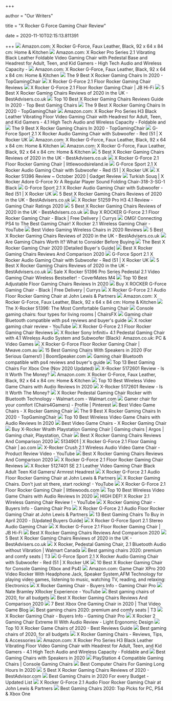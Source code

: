 +++
        
author = "Our Writers"
        
title = "X Rocker G Force Gaming Chair Review"
        
date = 2020-11-10T02:15:13.811391
        
+++
[ ![](https://images-na.ssl-images-amazon.com/images/I/51yzEDi7zdL._AC_SX522_.jpg)](https://images-na.ssl-images-amazon.com/images/I/51yzEDi7zdL._AC_SX522_.jpg) Amazon.com: X Rocker G-Force, Faux Leather, Black, 92 x 64 x 84 cm: Home &  Kitchen
[ ![](https://m.media-amazon.com/images/I/81P+F5lBRNL._AC_SS350_.jpg)](https://m.media-amazon.com/images/I/81P+F5lBRNL._AC_SS350_.jpg) Amazon.com: X Rocker Pro Series 2.1 Vibrating Black Leather Foldable Video Gaming  Chair with Pedestal Base and Headrest for Adult, Teen, and Kid Gamers -  High Tech Audio and Wireless Capacity -
[ ![](https://m.media-amazon.com/images/I/51yzEDi7zdL._AC_SS350_.jpg)](https://m.media-amazon.com/images/I/51yzEDi7zdL._AC_SS350_.jpg) Amazon.com: X Rocker G-Force, Faux Leather, Black, 92 x 64 x 84 cm: Home &  Kitchen
[ ![](https://topgamingchair.com/wp-content/uploads/2018/10/x-rocker-e1540031254635.jpg)](https://topgamingchair.com/wp-content/uploads/2018/10/x-rocker-e1540031254635.jpg) The 9 Best X Rocker Gaming Chairs In 2020 - TopGamingChair
[ ![](https://media.4rgos.it/i/Argos/7923654_R_Z001A)](https://media.4rgos.it/i/Argos/7923654_R_Z001A) X Rocker G-Force 2.1 Floor Rocker Gaming Chair Reviews
[ ![](https://cdn.shopify.com/s/files/1/0024/9803/5810/products/649905-Product-0-I_9a5ddf76-fd2d-4b32-9503-aa060284d1c7_800x800.jpg)](https://cdn.shopify.com/s/files/1/0024/9803/5810/products/649905-Product-0-I_9a5ddf76-fd2d-4b32-9503-aa060284d1c7_800x800.jpg) X Rocker G-Force 2.1 Floor Rocker Gaming Chair | JB Hi-Fi
[ ![](https://cdn.bestadvisers.co.uk/reviews/b5/54/b554e4c9eadf6cd40391f9e33ed0804c.jpg)](https://cdn.bestadvisers.co.uk/reviews/b5/54/b554e4c9eadf6cd40391f9e33ed0804c.jpg) 5 Best X Rocker Gaming Chairs Reviews of 2020 in the UK - BestAdvisers.co.uk
[ ![](https://topbestgamingchair.com/wp-content/uploads/2020/02/X-Rocker-Wireless-ps4-1-min.jpg)](https://topbestgamingchair.com/wp-content/uploads/2020/02/X-Rocker-Wireless-ps4-1-min.jpg) Top 10 Best X Rocker Gaming Chairs Reviews Guide In 2020 - Top Best Gaming  Chairs
[ ![](https://images-na.ssl-images-amazon.com/images/I/41kFUFLxE3L.jpg)](https://images-na.ssl-images-amazon.com/images/I/41kFUFLxE3L.jpg) The 9 Best X Rocker Gaming Chairs In 2020 - TopGamingChair
[ ![](https://m.media-amazon.com/images/S/aplus-media/mg/f2240e88-6ac6-4f98-9f38-c23a1c86224d._SR300,300_.jpg)](https://m.media-amazon.com/images/S/aplus-media/mg/f2240e88-6ac6-4f98-9f38-c23a1c86224d._SR300,300_.jpg) Amazon.com: X Rocker Pro Series H3 Black Leather Vibrating Floor Video Gaming  Chair with Headrest for Adult, Teen, and Kid Gamers - 4.1 High Tech Audio  and Wireless Capacity - Foldable and
[ ![](https://images-na.ssl-images-amazon.com/images/I/416MzR6HOUL.jpg)](https://images-na.ssl-images-amazon.com/images/I/416MzR6HOUL.jpg) The 9 Best X Rocker Gaming Chairs In 2020 - TopGamingChair
[ ![](https://cdn.shopify.com/s/files/1/0073/0169/3551/products/ACE-Tuesday02.06.203297_800x800_crop_center.jpg?v=1592410382)](https://cdn.shopify.com/s/files/1/0073/0169/3551/products/ACE-Tuesday02.06.203297_800x800_crop_center.jpg?v=1592410382) G-Force Sport 2.1 X Rocker Audio Gaming Chair with Subwoofer - Red (51 | X  Rocker UK
[ ![](https://images-na.ssl-images-amazon.com/images/I/713iUQW64TL._AC_SL1500_.jpg)](https://images-na.ssl-images-amazon.com/images/I/713iUQW64TL._AC_SL1500_.jpg) Amazon.com: X Rocker G-Force, Faux Leather, Black, 92 x 64 x 84 cm: Home &  Kitchen
[ ![](https://images-na.ssl-images-amazon.com/images/I/71PRAlCH8KL._AC_SL1500_.jpg)](https://images-na.ssl-images-amazon.com/images/I/71PRAlCH8KL._AC_SL1500_.jpg) Amazon.com: X Rocker G-Force, Faux Leather, Black, 92 x 64 x 84 cm: Home &  Kitchen
[ ![](https://cdn.bestadvisers.co.uk/reviews/18/ee/18ee22dfb77f7dbc695c24b65c827803.jpg)](https://cdn.bestadvisers.co.uk/reviews/18/ee/18ee22dfb77f7dbc695c24b65c827803.jpg) 5 Best X Rocker Gaming Chairs Reviews of 2020 in the UK - BestAdvisers.co.uk
[ ![](https://media.littlewoodsireland.ie/i/littlewoodsireland/LXR6W_SQ3_0000000088_NO_COLOR_SLd1?$300x400_retinamobilex2$)](https://media.littlewoodsireland.ie/i/littlewoodsireland/LXR6W_SQ3_0000000088_NO_COLOR_SLd1?$300x400_retinamobilex2$) X Rocker G-Force 2.1 Floor Rocker Gaming Chair | littlewoodsireland.ie
[ ![](https://cdn.shopify.com/s/files/1/0073/0169/3551/products/ACE-Tuesday02.06.203398_800x800_crop_center.jpg?v=1592410391)](https://cdn.shopify.com/s/files/1/0073/0169/3551/products/ACE-Tuesday02.06.203398_800x800_crop_center.jpg?v=1592410391) G-Force Sport 2.1 X Rocker Audio Gaming Chair with Subwoofer - Red (51 | X  Rocker UK
[ ![](https://www.gadgetreview.com/wp-content/uploads/2020/06/X-Rocker-51396-Review.jpg)](https://www.gadgetreview.com/wp-content/uploads/2020/06/X-Rocker-51396-Review.jpg) X Rocker 51396 Review ~ October 2020 | Gadget Review
[ ![](https://turkishsouq.com/img/catalog/products/5ed120eac99e21633269fe07/760x1000/5ef141d5ab6b212d7414d4fc.jpg)](https://turkishsouq.com/img/catalog/products/5ed120eac99e21633269fe07/760x1000/5ef141d5ab6b212d7414d4fc.jpg) Turkish Souq | X Rocker Adore G-Force Xr A Regular Player Sound Folding  Chair-318-3-SG-1 Black
[ ![](https://cdn.shopify.com/s/files/1/0073/0169/3551/products/ACE-Tuesday02.06.203298_800x800_crop_center.jpg?v=1592410401)](https://cdn.shopify.com/s/files/1/0073/0169/3551/products/ACE-Tuesday02.06.203298_800x800_crop_center.jpg?v=1592410401) G-Force Sport 2.1 X Rocker Audio Gaming Chair with Subwoofer - Red (51 | X  Rocker UK
[ ![](https://cdn.bestadvisers.co.uk/reviews/6b/d0/6bd03e6b4405f33684326f6586c9564f.jpg)](https://cdn.bestadvisers.co.uk/reviews/6b/d0/6bd03e6b4405f33684326f6586c9564f.jpg) 5 Best X Rocker Gaming Chairs Reviews of 2020 in the UK - BestAdvisers.co.uk
[ ![](https://chairinstitute.com/wp-content/uploads/2018/07/X-Rocker-51259-Pro-H3-4.1-Review-Main-Chair-Institute.jpg?x46382)](https://chairinstitute.com/wp-content/uploads/2018/07/X-Rocker-51259-Pro-H3-4.1-Review-Main-Chair-Institute.jpg?x46382) X Rocker 51259 Pro H3 4.1 Review - Gaming Chair Ratings 2020
[ ![](https://cdn.bestadvisers.co.uk/reviews/8c/33/8c33e35bc68ee328268694bed8bb9c69.jpg)](https://cdn.bestadvisers.co.uk/reviews/8c/33/8c33e35bc68ee328268694bed8bb9c69.jpg) 5 Best X Rocker Gaming Chairs Reviews of 2020 in the UK - BestAdvisers.co.uk
[ ![](https://brain-images-ssl.cdn.dixons.com/7/8/10189087/l_10189087_002.jpg)](https://brain-images-ssl.cdn.dixons.com/7/8/10189087/l_10189087_002.jpg) Buy X ROCKER G-Force 2.1 Floor Rocker Gaming Chair - Black | Free Delivery  | Currys
[ ![](https://i.ytimg.com/vi/DHz-5nlCUBk/maxresdefault.jpg)](https://i.ytimg.com/vi/DHz-5nlCUBk/maxresdefault.jpg) OMG! Connecting PS4 to The Best Gaming Chair! X Rocker 2.1 Wireless Gaming  Chair - YouTube
[ ![](https://disneysmmoms.com/wp-content/uploads/2018/06/5.-Ace-Bayou-X-Rocker-5127401-Pedestal-Video-Gaming-Chair-Wireless-Black.jpg)](https://disneysmmoms.com/wp-content/uploads/2018/06/5.-Ace-Bayou-X-Rocker-5127401-Pedestal-Video-Gaming-Chair-Wireless-Black.jpg) Best Video Gaming Wireless Chairs in 2020 Reviews
[ ![](https://cdn.bestadvisers.co.uk/reviews/f8/67/f867aa635c11cc8f850c07e587295aa6.jpg)](https://cdn.bestadvisers.co.uk/reviews/f8/67/f867aa635c11cc8f850c07e587295aa6.jpg) 5 Best X Rocker Gaming Chairs Reviews of 2020 in the UK - BestAdvisers.co.uk
[ ![](https://i.ytimg.com/vi/G7MTlS4aJTo/maxresdefault.jpg)](https://i.ytimg.com/vi/G7MTlS4aJTo/maxresdefault.jpg) Are Gaming Chairs Worth It? What to Consider Before Buying
[ ![](https://10probuy.com/wp-content/uploads/2019/03/Best-X-Rocker-Gaming-Chair.png)](https://10probuy.com/wp-content/uploads/2019/03/Best-X-Rocker-Gaming-Chair.png) The Best X Rocker Gaming Chair 2020 [Detailed Buyer's Guide]
[ ![](https://secobuy.com/wp-content/uploads/2020/06/Best-X-rocker-gaming-chairs-reviews-and-comparison-2020.jpg)](https://secobuy.com/wp-content/uploads/2020/06/Best-X-rocker-gaming-chairs-reviews-and-comparison-2020.jpg) Best X Rocker Gaming Chairs Reviews And Comparison 2020
[ ![](https://cdn.shopify.com/s/files/1/0073/0169/3551/products/ACE-Tuesday02.06.203299_800x800_crop_center.jpg?v=1592410401)](https://cdn.shopify.com/s/files/1/0073/0169/3551/products/ACE-Tuesday02.06.203299_800x800_crop_center.jpg?v=1592410401) G-Force Sport 2.1 X Rocker Audio Gaming Chair with Subwoofer - Red (51 | X  Rocker UK
[ ![](https://cdn.bestadvisers.co.uk/reviews/2c/02/2c0287a6de66383caa292a98a646245f.jpg)](https://cdn.bestadvisers.co.uk/reviews/2c/02/2c0287a6de66383caa292a98a646245f.jpg) 5 Best X Rocker Gaming Chairs Reviews of 2020 in the UK - BestAdvisers.co.uk
[ ![](http://ecx.images-amazon.com/images/I/41vpzNKqGHL.jpg)](http://ecx.images-amazon.com/images/I/41vpzNKqGHL.jpg) Sale X Rocker 51396 Pro Series Pedestal 2.1 Video Gaming Chair Wireless  Bestseller! - CoverMates M4
[ ![](https://popkh.net/wp-content/uploads/2019/12/Floor-Gaming-Chairs-7.jpg)](https://popkh.net/wp-content/uploads/2019/12/Floor-Gaming-Chairs-7.jpg) Top 10 Best Adjustable Floor Gaming Chairs Reviews In 2020
[ ![](https://images.reevoo.com/reviews/1f1c76f0-f596-40f5-998a-8ab7806c50c5/415x380.png)](https://images.reevoo.com/reviews/1f1c76f0-f596-40f5-998a-8ab7806c50c5/415x380.png) Buy X ROCKER G-Force Gaming Chair - Black | Free Delivery | Currys
[ ![](https://johnlewis.scene7.com/is/image/JohnLewis/237229088alt1?$rsp-pdp-port-1440$)](https://johnlewis.scene7.com/is/image/JohnLewis/237229088alt1?$rsp-pdp-port-1440$) X Rocker G-Force 2.1 Audio Floor Rocker Gaming Chair at John Lewis &  Partners
[ ![](https://images-na.ssl-images-amazon.com/images/I/31jYAmV3zXL._AC_.jpg)](https://images-na.ssl-images-amazon.com/images/I/31jYAmV3zXL._AC_.jpg) Amazon.com: X Rocker G-Force, Faux Leather, Black, 92 x 64 x 84 cm: Home &  Kitchen
[ ![](https://comfygaminghub.com/wp-content/uploads/2017/04/comfortable-gaming-chair-1024x683.jpg)](https://comfygaminghub.com/wp-content/uploads/2017/04/comfortable-gaming-chair-1024x683.jpg) The X-Rocker 51396: The Most Comfortable Gaming Chair
[ ![](https://chairsfx.com/wp-content/uploads/2020/01/console-chairs-900px.jpg)](https://chairsfx.com/wp-content/uploads/2020/01/console-chairs-900px.jpg) Console gaming chairs: four types for living rooms | ChairsFX
[ ![](https://chairsviews.com/wp-content/uploads/2020/06/X-Rocker-G-Force-faux-leather-chair.jpg)](https://chairsviews.com/wp-content/uploads/2020/06/X-Rocker-G-Force-faux-leather-chair.jpg) Gaming chair Bluetooth compatible with ps4 reviews and buyer's guide
[ ![](https://i.ytimg.com/vi/328NFGbIZbI/maxresdefault.jpg)](https://i.ytimg.com/vi/328NFGbIZbI/maxresdefault.jpg) X rocker gaming chair review - YouTube
[ ![](https://media.4rgos.it/i/Argos/7923654_R_Z004A)](https://media.4rgos.it/i/Argos/7923654_R_Z004A) X Rocker G-Force 2.1 Floor Rocker Gaming Chair Reviews
[ ![](https://images-na.ssl-images-amazon.com/images/I/91xv%2B4rvHYL._AC_SL1500_.jpg)](https://images-na.ssl-images-amazon.com/images/I/91xv%2B4rvHYL._AC_SL1500_.jpg) X Rocker Sony Infiniti+ 4.1 Pedestal Gaming Chair with 4.1 Wireless Audio  System and Subwoofer (Black): Amazon.co.uk: PC & Video Games
[ ![](https://www.mwave.com.au/images/400/AC12939_7.jpg)](https://www.mwave.com.au/images/400/AC12939_7.jpg) X Rocker G-Force Floor Rocker Gaming Chair | Mwave.com.au
[ ![](https://boomspeaker.com/plg_upd/2019/04/X-Rocker-Pro-Series-H3-gaming-chair-with-speaker.jpg)](https://boomspeaker.com/plg_upd/2019/04/X-Rocker-Pro-Series-H3-gaming-chair-with-speaker.jpg) 15 Best Gaming Chairs With Speakers in 2020 (For Serious Gamers!) |  BoomSpeaker.com
[ ![](https://chairsviews.com/wp-content/uploads/2020/06/best-gaming-chair-bluetooth-compatible-with-ps4.png)](https://chairsviews.com/wp-content/uploads/2020/06/best-gaming-chair-bluetooth-compatible-with-ps4.png) Gaming chair Bluetooth compatible with ps4 reviews and buyer's guide
[ ![](https://bestchairsreviews.com/wp-content/uploads/2020/04/X_Rocker_G-force_Floor_Gaming_Chair.jpg)](https://bestchairsreviews.com/wp-content/uploads/2020/04/X_Rocker_G-force_Floor_Gaming_Chair.jpg) Top 13 Best Gaming Chairs For Xbox One (Nov 2020 Updated)
[ ![](https://www.workwithpleasure.com/wp-content/uploads/2018/03/xrocker-gaming-chair-review-1.jpg)](https://www.workwithpleasure.com/wp-content/uploads/2018/03/xrocker-gaming-chair-review-1.jpg)  X-Rocker 5172601 Review - Is It Worth The Money?
[ ![](https://images-na.ssl-images-amazon.com/images/I/71rhCX5zhDL._AC_UL160_SR160,160_.jpg)](https://images-na.ssl-images-amazon.com/images/I/71rhCX5zhDL._AC_UL160_SR160,160_.jpg) Amazon.com: X Rocker G-Force, Faux Leather, Black, 92 x 64 x 84 cm: Home &  Kitchen
[ ![](https://m.media-amazon.com/images/I/41Q604sFQBL.jpg)](https://m.media-amazon.com/images/I/41Q604sFQBL.jpg) Top 10 Best Wireless Video Game Chairs with Audio Reviews In 2020
[ ![](https://www.workwithpleasure.com/wp-content/uploads/2017/08/xrocker-video-gaming-chair-5172601-e1503843982869.jpg)](https://www.workwithpleasure.com/wp-content/uploads/2017/08/xrocker-video-gaming-chair-5172601-e1503843982869.jpg)  X-Rocker 5172601 Review - Is It Worth The Money?
[ ![](https://i5.walmartimages.com/asr/7b8f58be-b60a-4bdb-8b01-2d3751e8522a_1.b27dbc56bfb22090a3a70905cfb45936.jpeg)](https://i5.walmartimages.com/asr/7b8f58be-b60a-4bdb-8b01-2d3751e8522a_1.b27dbc56bfb22090a3a70905cfb45936.jpeg) X Rocker Pedestal Gaming Chair Rocker with Bluetooth Technology -  Walmart.com - Walmart.com
[ ![](https://i.pinimg.com/236x/2a/9c/9a/2a9c9ae22f8d48c8d1c909fe511d346d.jpg)](https://i.pinimg.com/236x/2a/9c/9a/2a9c9ae22f8d48c8d1c909fe511d346d.jpg) Gamer chair for your comfort (Chairs4Gamers) - Profile | Pinterest
[ ![](https://gogamingshop.com/wp-content/uploads/2019/12/X-Rocker-Pro-Series-2.1-Vibrating-Black-Leather-Foldable-Video-GamingChair.jpg)](https://gogamingshop.com/wp-content/uploads/2019/12/X-Rocker-Pro-Series-2.1-Vibrating-Black-Leather-Foldable-Video-GamingChair.jpg) Best Video Game Chairs - X Rocker Gaming Chair
[ ![](https://topgamingchair.com/wp-content/uploads/2019/06/TITAN-2020-STEALTH-Sidebars-v2.jpg)](https://topgamingchair.com/wp-content/uploads/2019/06/TITAN-2020-STEALTH-Sidebars-v2.jpg) The 9 Best X Rocker Gaming Chairs In 2020 - TopGamingChair
[ ![](https://thetoppro.com/wp-content/uploads/2019/05/Video-Game-Chairs-5.jpg)](https://thetoppro.com/wp-content/uploads/2019/05/Video-Game-Chairs-5.jpg) Top 10 Best Wireless Video Game Chairs with Audio Reviews In 2020
[ ![](https://gogamingshop.com/wp-content/uploads/2019/12/X-Rocker-SE-2.1-Black-Leather-Video-Gaming-Chair-for-Adult-Teen-and-Kid-Gamers-with-Pedestal-Base.jpg)](https://gogamingshop.com/wp-content/uploads/2019/12/X-Rocker-SE-2.1-Black-Leather-Video-Gaming-Chair-for-Adult-Teen-and-Kid-Gamers-with-Pedestal-Base.jpg) Best Video Game Chairs - X Rocker Gaming Chair
[ ![](https://i.pinimg.com/originals/76/c6/ab/76c6abcc245fc02d6ec741ec051eb908.jpg)](https://i.pinimg.com/originals/76/c6/ab/76c6abcc245fc02d6ec741ec051eb908.jpg) Buy X-Rocker Wraith Playstation Gaming Chair | Gaming chairs | Argos | Gaming  chair, Playstation, Chair
[ ![](https://secobuy.com/wp-content/uploads/2020/06/X-Rocker-Pro-Series-H3-Best-X-rocker-gaming-chairs-reviews-and-comparison-2020-secobuy-1-1024x1024.jpg)](https://secobuy.com/wp-content/uploads/2020/06/X-Rocker-Pro-Series-H3-Best-X-rocker-gaming-chairs-reviews-and-comparison-2020-secobuy-1-1024x1024.jpg) Best X Rocker Gaming Chairs Reviews And Comparison 2020
[ ![](https://assets.products-live.ao.com/Images/28da0169-2787-4d5b-ba65-cb245d54729f/1280x1280/5134901_xrocker_gamingchair_05.jpg)](https://assets.products-live.ao.com/Images/28da0169-2787-4d5b-ba65-cb245d54729f/1280x1280/5134901_xrocker_gamingchair_05.jpg) 5134901 | X Rocker G-Force 2.1 Floor Gaming Chair | ao.com
[ ![](https://i.ytimg.com/vi/3kx-6q67pW8/maxresdefault.jpg)](https://i.ytimg.com/vi/3kx-6q67pW8/maxresdefault.jpg) X-Rocker Crush 2.1 Wireless Audio Video Game Chair - Product Review Video -  YouTube
[ ![](https://secobuy.com/wp-content/uploads/2020/06/X-Rocker-Drift-Wireless-Black-and-White-Best-X-rocker-gaming-chairs-reviews-and-comparison-2020-1024x914.jpg)](https://secobuy.com/wp-content/uploads/2020/06/X-Rocker-Drift-Wireless-Black-and-White-Best-X-rocker-gaming-chairs-reviews-and-comparison-2020-1024x914.jpg) Best X Rocker Gaming Chairs Reviews And Comparison 2020
[ ![](https://media.4rgos.it/i/Argos/7923654_R_Z002A)](https://media.4rgos.it/i/Argos/7923654_R_Z002A) X Rocker G-Force 2.1 Floor Rocker Gaming Chair Reviews
[ ![](https://c.shld.net/rpx/i/s/pi/mp/10356648/prod_13986616937?src=https%3A%2F%2Fi.ebayimg.com%2Fimages%2Fg%2Fo8oAAOSwtVde2pT1%2Fs-l1600.jpg&d=bad41ebb958e9705ea871aa26ba19c8160d78437&hei=333&wid=333&op_sharpen=1)](https://c.shld.net/rpx/i/s/pi/mp/10356648/prod_13986616937?src=https%3A%2F%2Fi.ebayimg.com%2Fimages%2Fg%2Fo8oAAOSwtVde2pT1%2Fs-l1600.jpg&d=bad41ebb958e9705ea871aa26ba19c8160d78437&hei=333&wid=333&op_sharpen=1) X Rocker 5127401 SE 2.1 Leather Video Gaming Chair Black Adult Teen Kid  Gamers/ Armrest Headrest
[ ![](https://johnlewis.scene7.com/is/image/JohnLewis/237229088alt8?$rsp-pdp-port-1440$)](https://johnlewis.scene7.com/is/image/JohnLewis/237229088alt8?$rsp-pdp-port-1440$) X Rocker G-Force 2.1 Audio Floor Rocker Gaming Chair at John Lewis &  Partners
[ ![](https://i.ytimg.com/vi/ZZAn1sAEZbo/maxresdefault.jpg)](https://i.ytimg.com/vi/ZZAn1sAEZbo/maxresdefault.jpg) X Rocker Gaming Chairs. Don't just sit there, start rocking! - YouTube
[ ![](https://media.littlewoods.com/i/littlewoods/LXR6W_SQ1_0000000088_NO_COLOR_SLf?$300x400_retinamobilex2$&$roundel_littlewoods$&p1_img=offer_available_v)](https://media.littlewoods.com/i/littlewoods/LXR6W_SQ1_0000000088_NO_COLOR_SLf?$300x400_retinamobilex2$&$roundel_littlewoods$&p1_img=offer_available_v) X Rocker G-Force 2.1 Floor Rocker Gaming Chair | littlewoods.com
[ ![](https://cdn.shortpixel.ai/client/q_glossy,ret_img,w_500,h_330/https://thetoppro.com/wp-content/uploads/2019/05/Video-Game-Chairs-3.jpg)](https://cdn.shortpixel.ai/client/q_glossy,ret_img,w_500,h_330/https://thetoppro.com/wp-content/uploads/2019/05/Video-Game-Chairs-3.jpg) Top 10 Best Wireless Video Game Chairs with Audio Reviews In 2020
[ ![](https://i.ytimg.com/vi/Iyz0r5b8EpU/maxresdefault.jpg)](https://i.ytimg.com/vi/Iyz0r5b8EpU/maxresdefault.jpg) HIGH DEF! X Rocker 2.1 Wireless Gaming Chair Review ! - YouTube
[ ![](https://www.gamingchairpro.com/wp-content/uploads/2016/05/seat1-1024x543.jpg)](https://www.gamingchairpro.com/wp-content/uploads/2016/05/seat1-1024x543.jpg) X Rocker Gaming Chair - Buyers Info - Gaming Chair Pro
[ ![](https://johnlewis.scene7.com/is/image/JohnLewis/237229088alt5?$rsp-pdp-port-1440$)](https://johnlewis.scene7.com/is/image/JohnLewis/237229088alt5?$rsp-pdp-port-1440$) X Rocker G-Force 2.1 Audio Floor Rocker Gaming Chair at John Lewis &  Partners
[ ![](https://instantreviewsguide.com/wp-content/uploads/2019/12/Gaming-Chairs.png)](https://instantreviewsguide.com/wp-content/uploads/2019/12/Gaming-Chairs.png) 13 Best Gaming Chairs To Buy in April 2020 - [Updated Buyers Guide]
[ ![](https://www.therange.co.uk/_m4/6/5/1594134111_2_5576.jpg)](https://www.therange.co.uk/_m4/6/5/1594134111_2_5576.jpg) X Rocker G-Force Sport 2.1 Stereo Audio Gaming Chair
[ ![](http://cdn.shopify.com/s/files/1/0024/9803/5810/products/649905-Product-1-I_49ce4a26-62e7-4cdd-ac3d-3950d0763af4_1024x1024.jpg)](http://cdn.shopify.com/s/files/1/0024/9803/5810/products/649905-Product-1-I_49ce4a26-62e7-4cdd-ac3d-3950d0763af4_1024x1024.jpg) X Rocker G-Force 2.1 Floor Rocker Gaming Chair | JB Hi-Fi
[ ![](https://secobuy.com/wp-content/uploads/2020/06/X-Rocker-Pedestal-Extreme-Best-X-rocker-gaming-chairs-reviews-and-comparison-2020-chair-1024x921.jpg)](https://secobuy.com/wp-content/uploads/2020/06/X-Rocker-Pedestal-Extreme-Best-X-rocker-gaming-chairs-reviews-and-comparison-2020-chair-1024x921.jpg) Best X Rocker Gaming Chairs Reviews And Comparison 2020
[ ![](https://cdn.bestadvisers.co.uk/reviews/a1/84/a184fcdd0fc0134f801f7cfefb1ec81e.jpg)](https://cdn.bestadvisers.co.uk/reviews/a1/84/a184fcdd0fc0134f801f7cfefb1ec81e.jpg) 5 Best X Rocker Gaming Chairs Reviews of 2020 in the UK - BestAdvisers.co.uk
[ ![](https://i5.walmartimages.ca/images/Enlarge/380/575/6000200380575.jpg)](https://i5.walmartimages.ca/images/Enlarge/380/575/6000200380575.jpg) X Rocker, Pedestal Gaming Chair, 2.1 Bluetooth Audio without Vibration |  Walmart Canada
[ ![](https://cdn.mos.cms.futurecdn.net/zxPvL2EJDGyt78Yqh2EvQP.jpg)](https://cdn.mos.cms.futurecdn.net/zxPvL2EJDGyt78Yqh2EvQP.jpg) Best gaming chairs 2020: premium and comfy seats | T3
[ ![](https://cdn.shopify.com/s/files/1/0073/0169/3551/products/ACE-Tuesday02.06.203306_800x800_crop_center.jpg?v=1592410401)](https://cdn.shopify.com/s/files/1/0073/0169/3551/products/ACE-Tuesday02.06.203306_800x800_crop_center.jpg?v=1592410401) G-Force Sport 2.1 X Rocker Audio Gaming Chair with Subwoofer - Red (51 | X  Rocker UK
[ ![](https://m.media-amazon.com/images/I/41T4t2+PvjL.jpg)](https://m.media-amazon.com/images/I/41T4t2+PvjL.jpg) 10 Best X Rocker Gaming Chair for Console Gaming (Xbox and Ps4)
[ ![](https://images-na.ssl-images-amazon.com/images/I/91yJjCSi3SL._AC_SL1500_.jpg)](https://images-na.ssl-images-amazon.com/images/I/91yJjCSi3SL._AC_SL1500_.jpg) Amazon.com: Game Chair XPro 200 Video Rocker With Headphone Jack, Speaker  System,AFM Technology for playing video games, listening to music, watching  TV, reading, and relaxing: Electronics
[ ![](https://www.gamingchairpro.com/wp-content/uploads/2016/05/leather-262x300.jpg)](https://www.gamingchairpro.com/wp-content/uploads/2016/05/leather-262x300.jpg) X Rocker Gaming Chair - Buyers Info - Gaming Chair Pro
[ ![](https://i.ytimg.com/vi/nn7PAjf9EF8/hqdefault.jpg)](https://i.ytimg.com/vi/nn7PAjf9EF8/hqdefault.jpg) Nate Bramley XRocker Experience - YouTube
[ ![](https://www.telegraph.co.uk/content/dam/technology/2019/04/01/Mayhem-Max-Floor-Rocker-Gaming-Chair_trans_NvBQzQNjv4BqqVzuuqpFlyLIwiB6NTmJwStw1-R2awVL-lUbiKMG6-4.jpg?imwidth=480)](https://www.telegraph.co.uk/content/dam/technology/2019/04/01/Mayhem-Max-Floor-Rocker-Gaming-Chair_trans_NvBQzQNjv4BqqVzuuqpFlyLIwiB6NTmJwStw1-R2awVL-lUbiKMG6-4.jpg?imwidth=480) Best gaming chairs of 2020, for all budgets
[ ![](https://secobuy.com/wp-content/uploads/2020/06/X-Rocker-Drift-Wireless-Black-and-White-Best-X-rocker-gaming-chairs-reviews-and-comparison-2020-chair-1024x921.jpg)](https://secobuy.com/wp-content/uploads/2020/06/X-Rocker-Drift-Wireless-Black-and-White-Best-X-rocker-gaming-chairs-reviews-and-comparison-2020-chair-1024x921.jpg) Best X Rocker Gaming Chairs Reviews And Comparison 2020
[ ![](https://www.thatvideogameblog.com/wp-content/uploads/2020/08/TVGB-xbox-one-gaming-chair.jpg)](https://www.thatvideogameblog.com/wp-content/uploads/2020/08/TVGB-xbox-one-gaming-chair.jpg) 7 Best Xbox One Gaming Chair in 2020 | That Video Game Blog
[ ![](https://cdn.mos.cms.futurecdn.net/G74TKEpYcbaNoKnmjbJfPD.jpg)](https://cdn.mos.cms.futurecdn.net/G74TKEpYcbaNoKnmjbJfPD.jpg) Best gaming chairs 2020: premium and comfy seats | T3
[ ![](https://www.gamingchairpro.com/wp-content/uploads/2016/05/theatre-300x300.jpg)](https://www.gamingchairpro.com/wp-content/uploads/2016/05/theatre-300x300.jpg) X Rocker Gaming Chair - Buyers Info - Gaming Chair Pro
[ ![](https://www.cmoki.com/wp-content/uploads/2014/08/X_Rocker_Extreme_III-e1601409197901.png)](https://www.cmoki.com/wp-content/uploads/2014/08/X_Rocker_Extreme_III-e1601409197901.png) X Rocker 2 Gaming Chair Extreme III With Audio Review - Light Ergonomic  Design
[ ![](https://m.media-amazon.com/images/I/419TBaBwKaL.jpg)](https://m.media-amazon.com/images/I/419TBaBwKaL.jpg) Top 10 X Rocker Game Chairs of 2020 - Best Reviews Guide
[ ![](https://www.telegraph.co.uk/content/dam/technology/2019/04/01/secretlab-gaming-chair_trans_NvBQzQNjv4BqtkVbH_JhwhKpOG03so4XGOl9Ano71rv4xVjZCllUibY.JPG)](https://www.telegraph.co.uk/content/dam/technology/2019/04/01/secretlab-gaming-chair_trans_NvBQzQNjv4BqtkVbH_JhwhKpOG03so4XGOl9Ano71rv4xVjZCllUibY.JPG) Best gaming chairs of 2020, for all budgets
[ ![](https://xrockergamingchairs.com/wp-content/uploads/2014/12/Girl-in-X-Rocker.jpg)](https://xrockergamingchairs.com/wp-content/uploads/2014/12/Girl-in-X-Rocker.jpg) X Rocker Gaming Chairs - Reviews, Tips, & Accessories
[ ![](https://m.media-amazon.com/images/I/71GG5-h2k2L.jpg_SR247,139__BG0,0,0_.jpg)](https://m.media-amazon.com/images/I/71GG5-h2k2L.jpg_SR247,139__BG0,0,0_.jpg) Amazon.com: X Rocker Pro Series H3 Black Leather Vibrating Floor Video Gaming  Chair with Headrest for Adult, Teen, and Kid Gamers - 4.1 High Tech Audio  and Wireless Capacity - Foldable and
[ ![](https://www.allbestgamingchairs.com/wp-content/uploads/2020/02/Organic-Festival-GoDaddy-Store-Image-1.png)](https://www.allbestgamingchairs.com/wp-content/uploads/2020/02/Organic-Festival-GoDaddy-Store-Image-1.png) Best Gaming Chairs with Speakers in 2020
[ ![](https://chairs4gamers.com/wp-content/uploads/2020/04/PlayStation4-Compatible-Gaming-Chairs.jpg)](https://chairs4gamers.com/wp-content/uploads/2020/04/PlayStation4-Compatible-Gaming-Chairs.jpg) PlayStation 4 Compatible Gaming Chairs | Console Gaming Chairs
[ ![](https://www.accessoriesadviser.com/wp-content/uploads/2020/06/X-Rocker-2-1-Rocking-Gaming-Chair-Review-10-300x251.png)](https://www.accessoriesadviser.com/wp-content/uploads/2020/06/X-Rocker-2-1-Rocking-Gaming-Chair-Review-10-300x251.png) Best Computer Chairs For Gaming Long Hours In 2020
[ ![](https://cdn.bestadvisor.com/reviews/6d/6d/6d6d55e874bc656e73713ebaf9d1b045.jpg)](https://cdn.bestadvisor.com/reviews/6d/6d/6d6d55e874bc656e73713ebaf9d1b045.jpg) 5 Best X Rocker Gaming Chairs Reviews of 2020 - BestAdvisor.com
[ ![](https://reviewscon.com/wp-content/uploads/2019/01/X-Rocker-51396-Gaming-Chair-300x300.png)](https://reviewscon.com/wp-content/uploads/2019/01/X-Rocker-51396-Gaming-Chair-300x300.png) Best Gaming Chairs in 2020 For every Budget - Updated List
[ ![](https://johnlewis.scene7.com/is/image/JohnLewis/237229088alt3?$rsp-pdp-port-1440$)](https://johnlewis.scene7.com/is/image/JohnLewis/237229088alt3?$rsp-pdp-port-1440$) X Rocker G-Force 2.1 Audio Floor Rocker Gaming Chair at John Lewis &  Partners
[ ![](https://puregaming.net/wp-content/uploads/2020/08/Best-Gaming-Chairs.jpg)](https://puregaming.net/wp-content/uploads/2020/08/Best-Gaming-Chairs.jpg) Best Gaming Chairs 2020: Top Picks for PC, PS4 & Xbox One
